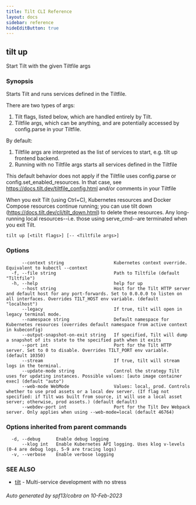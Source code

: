 ```yaml
---
title: Tilt CLI Reference
layout: docs
sidebar: reference
hideEditButton: true
---
```

## tilt up

Start Tilt with the given Tiltfile args

### Synopsis


Starts Tilt and runs services defined in the Tiltfile.

There are two types of args:
1) Tilt flags, listed below, which are handled entirely by Tilt.
2) Tiltfile args, which can be anything, and are potentially accessed by config.parse in your Tiltfile.

By default:
1) Tiltfile args are interpreted as the list of services to start, e.g. tilt up frontend backend.
2) Running with no Tiltfile args starts all services defined in the Tiltfile

This default behavior does not apply if the Tiltfile uses config.parse or config.set_enabled_resources.
In that case, see https://docs.tilt.dev/tiltfile_config.html and/or comments in your Tiltfile

When you exit Tilt (using Ctrl+C), Kubernetes resources and Docker Compose resources continue running;
you can use tilt down (https://docs.tilt.dev/cli/tilt_down.html) to delete these resources. Any long-running
local resources--i.e. those using serve_cmd--are terminated when you exit Tilt.


```
tilt up [<tilt flags>] [-- <Tiltfile args>]
```

### Options

```
      --context string                   Kubernetes context override. Equivalent to kubectl --context
  -f, --file string                      Path to Tiltfile (default "Tiltfile")
  -h, --help                             help for up
      --host string                      Host for the Tilt HTTP server and default host for any port-forwards. Set to 0.0.0.0 to listen on all interfaces. Overrides TILT_HOST env variable. (default "localhost")
      --legacy                           If true, tilt will open in legacy terminal mode.
      --namespace string                 Default namespace for Kubernetes resources (overrides default namespace from active context in kubeconfig)
      --output-snapshot-on-exit string   If specified, Tilt will dump a snapshot of its state to the specified path when it exits
      --port int                         Port for the Tilt HTTP server. Set to 0 to disable. Overrides TILT_PORT env variable. (default 10350)
      --stream                           If true, tilt will stream logs in the terminal.
      --update-mode string               Control the strategy Tilt uses for updating instances. Possible values: [auto image container exec] (default "auto")
      --web-mode WebMode                 Values: local, prod. Controls whether to use prod assets or a local dev server. (If flag not specified: if Tilt was built from source, it will use a local asset server; otherwise, prod assets.) (default default)
      --webdev-port int                  Port for the Tilt Dev Webpack server. Only applies when using --web-mode=local (default 46764)
```

### Options inherited from parent commands

```
  -d, --debug      Enable debug logging
      --klog int   Enable Kubernetes API logging. Uses klog v-levels (0-4 are debug logs, 5-9 are tracing logs)
  -v, --verbose    Enable verbose logging
```

### SEE ALSO

* [tilt](tilt.html)	 - Multi-service development with no stress

###### Auto generated by spf13/cobra on 10-Feb-2023
